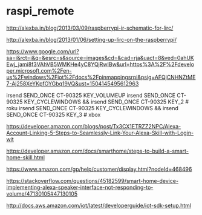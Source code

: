 # raspi_remote

http://alexba.in/blog/2013/03/09/raspberrypi-ir-schematic-for-lirc/

http://alexba.in/blog/2013/01/06/setting-up-lirc-on-the-raspberrypi/

https://www.google.com/url?sa=i&rct=j&q=&esrc=s&source=images&cd=&cad=rja&uact=8&ved=0ahUKEwj_jami8f3VAhVB5WMKHe4yC8YQjRwIBw&url=https%3A%2F%2Fdeveloper.microsoft.com%2Fen-us%2Fwindows%2Fiot%2Fdocs%2Fpinmappingsrpi&psig=AFQjCNHNZtME7-Aj258XeYKpfOYGbq19VQ&ust=1504145495612963

irsend SEND_ONCE CT-90325 KEY_VOLUMEUP
irsend SEND_ONCE CT-90325 KEY_CYCLEWINDOWS && irsend SEND_ONCE CT-90325 KEY_2 # roku
irsend SEND_ONCE CT-90325 KEY_CYCLEWINDOWS && irsend SEND_ONCE CT-90325 KEY_3 # xbox


https://developer.amazon.com/blogs/post/Tx3CX1ETRZZ2NPC/Alexa-Account-Linking-5-Steps-to-Seamlessly-Link-Your-Alexa-Skill-with-Login-wit


https://developer.amazon.com/docs/smarthome/steps-to-build-a-smart-home-skill.html


https://www.amazon.com/gp/help/customer/display.html?nodeId=468496

https://stackoverflow.com/questions/45182599/smart-home-device-implementing-alexa-speaker-interface-not-responding-to-volume/47130105#47130105


http://docs.aws.amazon.com/iot/latest/developerguide/iot-sdk-setup.html



